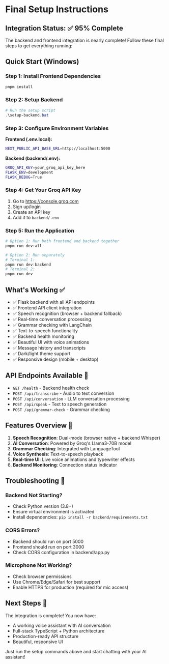# Final Setup Instructions

## Integration Status: ✅ 95% Complete

The backend and frontend integration is nearly complete! Follow these final steps to get everything running:

## Quick Start (Windows)

### Step 1: Install Frontend Dependencies
```powershell
pnpm install
```

### Step 2: Setup Backend
```powershell
# Run the setup script
.\setup-backend.bat
```

### Step 3: Configure Environment Variables

**Frontend (.env.local):**
```bash
NEXT_PUBLIC_API_BASE_URL=http://localhost:5000
```

**Backend (backend/.env):**
```bash
GROQ_API_KEY=your_groq_api_key_here
FLASK_ENV=development
FLASK_DEBUG=True
```

### Step 4: Get Your Groq API Key
1. Go to https://console.groq.com
2. Sign up/login
3. Create an API key
4. Add it to `backend/.env`

### Step 5: Run the Application
```powershell
# Option 1: Run both frontend and backend together
pnpm run dev:all

# Option 2: Run separately
# Terminal 1:
pnpm run dev:backend
# Terminal 2:
pnpm run dev
```

## What's Working ✅

- ✅ Flask backend with all API endpoints
- ✅ Frontend API client integration
- ✅ Speech recognition (browser + backend fallback)
- ✅ Real-time conversation processing
- ✅ Grammar checking with LangChain
- ✅ Text-to-speech functionality
- ✅ Backend health monitoring
- ✅ Beautiful UI with voice animations
- ✅ Message history and transcripts
- ✅ Dark/light theme support
- ✅ Responsive design (mobile + desktop)

## API Endpoints Available 🔗

- `GET /health` - Backend health check
- `POST /api/transcribe` - Audio to text conversion
- `POST /api/conversation` - LLM conversation processing
- `POST /api/speak` - Text to speech generation
- `POST /api/grammar-check` - Grammar checking

## Features Overview 🎯

1. **Speech Recognition**: Dual-mode (browser native + backend Whisper)
2. **AI Conversation**: Powered by Groq's Llama3-70B model
3. **Grammar Checking**: Integrated with LanguageTool
4. **Voice Synthesis**: Text-to-speech playback
5. **Real-time UI**: Live voice animations and typewriter effects
6. **Backend Monitoring**: Connection status indicator

## Troubleshooting 🔧

### Backend Not Starting?
- Check Python version (3.8+)
- Ensure virtual environment is activated
- Install dependencies: `pip install -r backend/requirements.txt`

### CORS Errors?
- Backend should run on port 5000
- Frontend should run on port 3000
- Check CORS configuration in backend/app.py

### Microphone Not Working?
- Check browser permissions
- Use Chrome/Edge/Safari for best support
- Enable HTTPS for production (required for mic access)

## Next Steps 🚀

The integration is complete! You now have:
- A working voice assistant with AI conversation
- Full-stack TypeScript + Python architecture
- Production-ready API structure
- Beautiful, responsive UI

Just run the setup commands above and start chatting with your AI assistant!
